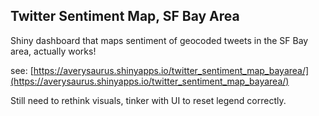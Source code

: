 ## Twitter Sentiment Map, SF Bay Area
Shiny dashboard that maps sentiment of geocoded tweets in the SF Bay area, actually works! 
 
see: [https://averysaurus.shinyapps.io/twitter_sentiment_map_bayarea/](https://averysaurus.shinyapps.io/twitter_sentiment_map_bayarea/)

Still need to rethink visuals, tinker with UI to reset legend correctly.
